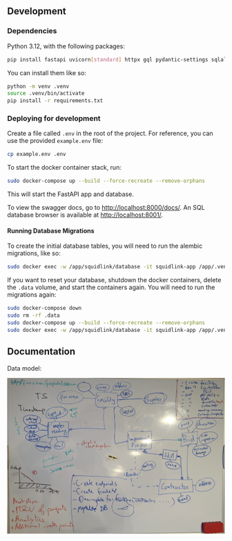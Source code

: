 ## Development

### Dependencies

Python 3.12, with the following packages:

```bash
pip install fastapi uvicorn[standard] httpx gql pydantic-settings sqlalchemy psycopg[binary] psycopg2-binary alembic
```

You can install them like so:
```bash
python -m venv .venv
source .venv/bin/activate
pip install -r requirements.txt
```

### Deploying for development

Create a file called `.env` in the root of the project.
For reference, you can use the provided `example.env` file:

```bash
cp example.env .env
```

To start the docker container stack, run:

```bash
sudo docker-compose up --build --force-recreate --remove-orphans
```

This will start the FastAPI app and database.

To view the swagger docs, go to [http://localhost:8000/docs/](http://localhost:8000/docs/).
An SQL database browser is available at [http://localhost:8001/](http://localhost:8001/).

#### Running Database Migrations

To create the initial database tables, you will need to run the alembic migrations, like so:

```bash
sudo docker exec -w /app/squidlink/database -it squidlink-app /app/.venv/bin/alembic upgrade head
```

If you want to reset your database, shutdown the docker containers, delete the `.data` volume, and start the containers again.
You will need to run the migrations again:

```bash
sudo docker-compose down
sudo rm -rf .data
sudo docker-compose up --build --force-recreate --remove-orphans
sudo docker exec -w /app/squidlink/database -it squidlink-app /app/.venv/bin/alembic upgrade head
```

## Documentation

Data model:

![Data model](./docs/assets/diagrams/data-model.webp)
